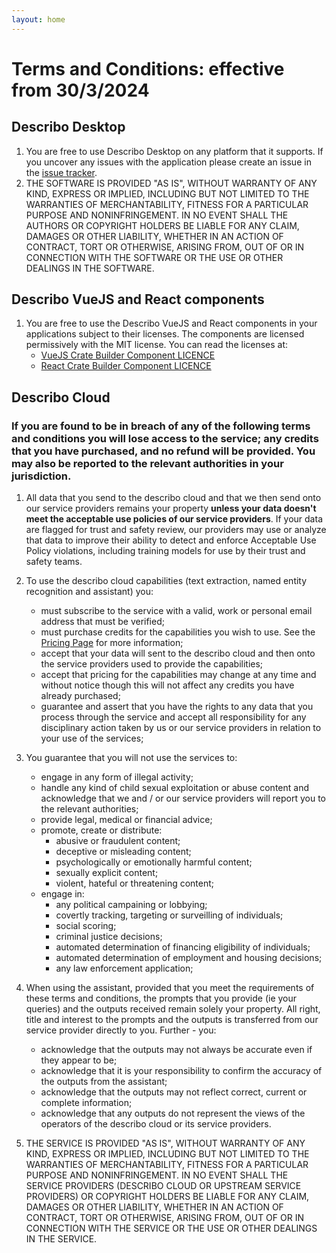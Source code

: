 ```yaml
---
layout: home
---
```


<div class="mt-10"></div>

# Terms and Conditions: effective from 30/3/2024

## Describo Desktop

1. You are free to use Describo Desktop on any platform that it supports. If you uncover any issues
   with the application please create an issue in the
   [issue tracker](https://github.com/describo/describo.github.io/issues/new/choose).
2. THE SOFTWARE IS PROVIDED "AS IS", WITHOUT WARRANTY OF ANY KIND, EXPRESS OR IMPLIED, INCLUDING BUT
   NOT LIMITED TO THE WARRANTIES OF MERCHANTABILITY, FITNESS FOR A PARTICULAR PURPOSE AND
   NONINFRINGEMENT. IN NO EVENT SHALL THE AUTHORS OR COPYRIGHT HOLDERS BE LIABLE FOR ANY CLAIM,
   DAMAGES OR OTHER LIABILITY, WHETHER IN AN ACTION OF CONTRACT, TORT OR OTHERWISE, ARISING FROM,
   OUT OF OR IN CONNECTION WITH THE SOFTWARE OR THE USE OR OTHER DEALINGS IN THE SOFTWARE.

## Describo VueJS and React components

1.  You are free to use the Describo VueJS and React components in your applications subject to
    their licenses. The components are licensed permissively with the MIT license. You can read the
    licenses at:
    -   [VueJS Crate Builder Component LICENCE](https://github.com/describo/crate-builder-component/blob/master/LICENCE)
    -   [React Crate Builder Component LICENCE](https://github.com/describo/crate-builder-component-react/blob/main/LICENSE)

## Describo Cloud

### If you are found to be in breach of any of the following terms and conditions you will lose access to the service; any credits that you have purchased, and no refund will be provided. You may also be reported to the relevant authorities in your jurisdiction.

1.  All data that you send to the describo cloud and that we then send onto our service providers
    remains your property **unless your data doesn't meet the acceptable use policies of our service
    providers**. If your data are flagged for trust and safety review, our providers may use or
    analyze that data to improve their ability to detect and enforce Acceptable Use Policy
    violations, including training models for use by their trust and safety teams.

2.  To use the describo cloud capabilities (text extraction, named entity recognition and assistant)
    you:

    -   must subscribe to the service with a valid, work or personal email address that must be
        verified;
    -   must purchase credits for the capabilities you wish to use. See the [Pricing Page](/pricing)
        for more information;
    -   accept that your data will sent to the describo cloud and then onto the service providers
        used to provide the capabilities;
    -   accept that pricing for the capabilities may change at any time and without notice though
        this will not affect any credits you have already purchased;
    -   guarantee and assert that you have the rights to any data that you process through the
        service and accept all responsibility for any disciplinary action taken by us or our service
        providers in relation to your use of the services;

3.  You guarantee that you will not use the services to:

    -   engage in any form of illegal activity;
    -   handle any kind of child sexual exploitation or abuse content and acknowledge that we and /
        or our service providers will report you to the relevant authorities;
    -   provide legal, medical or financial advice;
    -   promote, create or distribute:
        -   abusive or fraudulent content;
        -   deceptive or misleading content;
        -   psychologically or emotionally harmful content;
        -   sexually explicit content;
        -   violent, hateful or threatening content;
    -   engage in:
        -   any political campaining or lobbying;
        -   covertly tracking, targeting or surveilling of individuals;
        -   social scoring;
        -   criminal justice decisions;
        -   automated determination of financing eligibility of individuals;
        -   automated determination of employment and housing decisions;
        -   any law enforcement application;

4.  When using the assistant, provided that you meet the requirements of these terms and conditions,
    the prompts that you provide (ie your queries) and the outputs received remain solely your
    property. All right, title and interest to the prompts and the outputs is transferred from our
    service provider directly to you. Further - you:

    -   acknowledge that the outputs may not always be accurate even if they appear to be;
    -   acknowledge that it is your responsibility to confirm the accuracy of the outputs from the
        assistant;
    -   acknowledge that the outputs may not reflect correct, current or complete information;
    -   acknowledge that any outputs do not represent the views of the operators of the describo
        cloud or its service providers.

5.  THE SERVICE IS PROVIDED "AS IS", WITHOUT WARRANTY OF ANY KIND, EXPRESS OR IMPLIED, INCLUDING BUT
    NOT LIMITED TO THE WARRANTIES OF MERCHANTABILITY, FITNESS FOR A PARTICULAR PURPOSE AND
    NONINFRINGEMENT. IN NO EVENT SHALL THE SERVICE PROVIDERS (DESCRIBO CLOUD OR UPSTREAM SERVICE
    PROVIDERS) OR COPYRIGHT HOLDERS BE LIABLE FOR ANY CLAIM, DAMAGES OR OTHER LIABILITY, WHETHER IN
    AN ACTION OF CONTRACT, TORT OR OTHERWISE, ARISING FROM, OUT OF OR IN CONNECTION WITH THE SERVICE
    OR THE USE OR OTHER DEALINGS IN THE SERVICE.

<FooterComponent class="mt-6"/>
